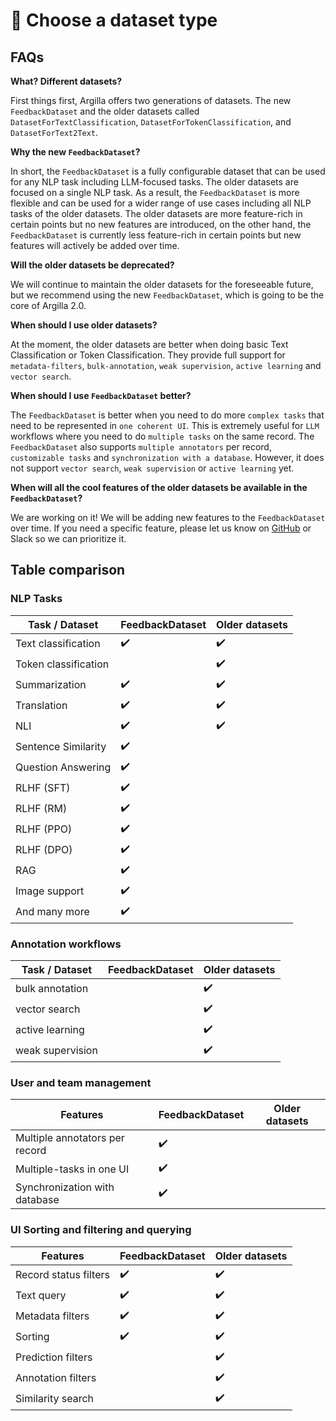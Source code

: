 # 🧐 Choose a dataset type

## FAQs

**What? Different datasets?**

First things first, Argilla offers two generations of datasets. The new `FeedbackDataset` and the older datasets called `DatasetForTextClassification`, `DatasetForTokenClassification`, and `DatasetForText2Text`.

**Why the new `FeedbackDataset`?**

In short, the `FeedbackDataset` is a fully configurable dataset that can be used for any NLP task including LLM-focused tasks. The older datasets are focused on a single NLP task. As a result, the `FeedbackDataset` is more flexible and can be used for a wider range of use cases including all NLP tasks of the older datasets. The older datasets are more feature-rich in certain points but no new features are introduced, on the other hand, the `FeedbackDataset` is currently less feature-rich in certain points but new features will actively be added over time.

**Will the older datasets be deprecated?**

We will continue to maintain the older datasets for the foreseeable future, but we recommend using the new `FeedbackDataset`, which is going to be the core of Argilla 2.0.

**When should I use older datasets?**

At the moment, the older datasets are better when doing basic Text Classification or Token Classification. They provide full support for `metadata-filters`, `bulk-annotation`, `weak supervision`, `active learning` and `vector search`.

**When should I use `FeedbackDataset` better?**

The `FeedbackDataset` is better when you need to do more `complex tasks` that need to be represented in `one coherent UI`. This is extremely useful for `LLM` workflows where you need to do `multiple tasks` on the same record. The `FeedbackDataset` also supports `multiple annotators` per record, `customizable tasks` and `synchronization with a database`. However, it does not support `vector search`, `weak supervision` or `active learning` yet.

**When will all the cool features of the older datasets be available in the `FeedbackDataset`?**

We are working on it! We will be adding new features to the `FeedbackDataset` over time. If you need a specific feature, please let us know on [GitHub](https://github.com/argilla-io/argilla/issues) or Slack so we can prioritize it.

## Table comparison

### NLP Tasks

| Task / Dataset       | FeedbackDataset | Older datasets |
| -------------------- | --------------- | -------------- |
| Text classification  | ✔️              | ✔️             |
| Token classification |                 | ✔️             |
| Summarization        | ✔️              | ✔️             |
| Translation          | ✔️              | ✔️             |
| NLI                  | ✔️              | ✔️             |
| Sentence Similarity  | ✔️              |                |
| Question Answering   | ✔️              |                |
| RLHF (SFT)           | ✔️              |                |
| RLHF (RM)            | ✔️              |                |
| RLHF (PPO)           | ✔️              |                |
| RLHF (DPO)           | ✔️              |                |
| RAG                  | ✔️              |                |
| Image support        | ✔️              |                |
| And many more        | ✔️              |                |

### Annotation workflows

| Task / Dataset   | FeedbackDataset | Older datasets |
| ---------------- | --------------- | -------------- |
| bulk annotation  |                 | ✔️             |
| vector search    |                 | ✔️             |
| active learning  |                 | ✔️             |
| weak supervision |                 | ✔️             |

### User and team management

| Features                       | FeedbackDataset | Older datasets |
| ------------------------------ | --------------- | -------------- |
| Multiple annotators per record | ✔️              |                |
| Multiple-tasks in one UI       | ✔️              |                |
| Synchronization with database  | ✔️              |                |

### UI Sorting and filtering and querying

| Features              | FeedbackDataset | Older datasets |
| --------------------- | --------------- | -------------- |
| Record status filters | ✔️              | ✔️             |
| Text query            | ✔️              | ✔️             |
| Metadata filters      | ✔️              | ✔️             |
| Sorting               | ✔️              | ✔️             |
| Prediction filters    |                 | ✔️             |
| Annotation filters    |                 | ✔️             |
| Similarity search     |                 | ✔️             |
